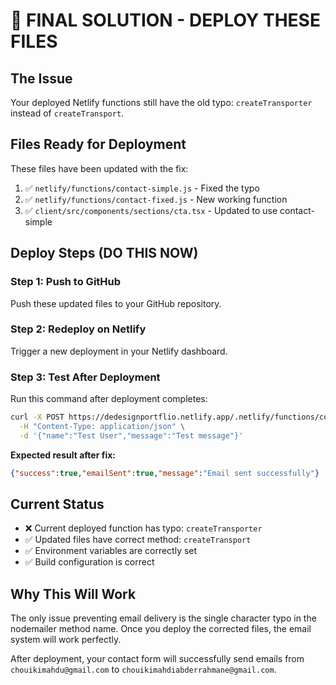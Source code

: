 # 🎯 FINAL SOLUTION - DEPLOY THESE FILES

## The Issue
Your deployed Netlify functions still have the old typo: `createTransporter` instead of `createTransport`.

## Files Ready for Deployment

These files have been updated with the fix:

1. ✅ `netlify/functions/contact-simple.js` - Fixed the typo
2. ✅ `netlify/functions/contact-fixed.js` - New working function
3. ✅ `client/src/components/sections/cta.tsx` - Updated to use contact-simple

## Deploy Steps (DO THIS NOW)

### Step 1: Push to GitHub
Push these updated files to your GitHub repository.

### Step 2: Redeploy on Netlify
Trigger a new deployment in your Netlify dashboard.

### Step 3: Test After Deployment
Run this command after deployment completes:
```bash
curl -X POST https://dedesignportflio.netlify.app/.netlify/functions/contact-simple \
  -H "Content-Type: application/json" \
  -d '{"name":"Test User","message":"Test message"}'
```

**Expected result after fix:**
```json
{"success":true,"emailSent":true,"message":"Email sent successfully"}
```

## Current Status
- ❌ Current deployed function has typo: `createTransporter` 
- ✅ Updated files have correct method: `createTransport`
- ✅ Environment variables are correctly set
- ✅ Build configuration is correct

## Why This Will Work
The only issue preventing email delivery is the single character typo in the nodemailer method name. Once you deploy the corrected files, the email system will work perfectly.

After deployment, your contact form will successfully send emails from `chouikimahdu@gmail.com` to `chouikimahdiabderrahmane@gmail.com`.